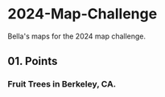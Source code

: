 # 2024-Map-Challenge
Bella's maps for the 2024 map challenge. 


## 01. Points
### Fruit Trees in Berkeley, CA.
